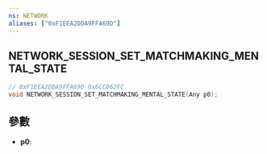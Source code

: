 ```yaml
---
ns: NETWORK
aliases: ["0xF1EEA2DDA9FFA69D"]
---
```

## NETWORK_SESSION_SET_MATCHMAKING_MENTAL_STATE

```c
// 0xF1EEA2DDA9FFA69D 0x6CC062FC
void NETWORK_SESSION_SET_MATCHMAKING_MENTAL_STATE(Any p0);
```

## 參數
* **p0**: 


